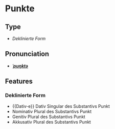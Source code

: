 # Punkte
## Type
- _Deklinierte Form_
## Pronunciation
- **_[ˈpʊŋktə](https://commons.wikimedia.org/wiki/File:De-Punkte.ogg)_**
## Features
### Deklinierte Form
- {{Dativ-e}} Dativ Singular des Substantivs Punkt
- Nominativ Plural des Substantivs Punkt
- Genitiv Plural des Substantivs Punkt
- Akkusativ Plural des Substantivs Punkt
